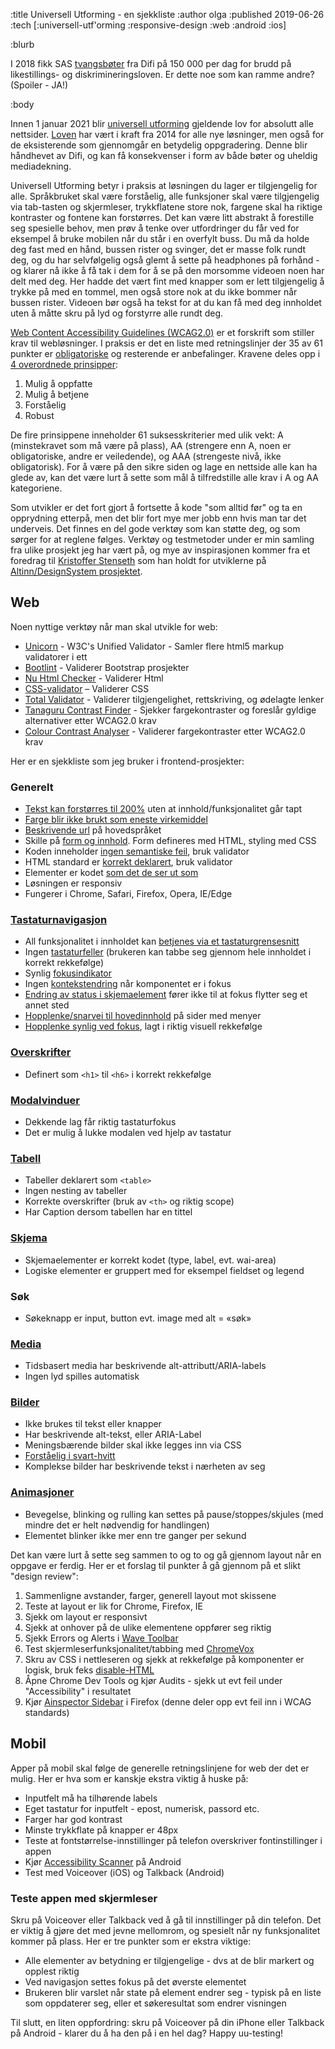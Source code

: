 :title Universell Utforming - en sjekkliste
:author olga
:published 2019-06-26
:tech [:universell-utf'orming :responsive-design :web :android :ios]

:blurb

I 2018 fikk SAS [tvangsbøter](https://e24.no/digital/sas/sas-inngaar-forlik-i-usa-maa-punge-ut-for-daarlig-tilrettelagt-nettside/24498270) fra Difi på 150 000 per dag for brudd på likestillings- og diskrimineringsloven. Er dette noe som kan ramme andre? (Spoiler - JA!)

:body

Innen 1 januar 2021 blir [universell utforming](https://uu.difi.no/krav-og-regelverk/wcag-20-standarden) gjeldende lov for absolutt alle nettsider. [Loven](https://www.difi.no/fagomrader-og-tjenester/universell-utforming) har vært i kraft fra 2014 for alle nye løsninger, men også for de eksisterende som gjennomgår en betydelig oppgradering. Denne blir håndhevet av Difi, og kan få konsekvenser i form av både bøter og uheldig mediadekning.

Universell Utforming betyr i praksis at løsningen du lager er tilgjengelig for alle. Språkbruket skal være forståelig, alle funksjoner skal være tilgjengelig via tab-tasten og skjermleser, trykkflatene store nok, fargene skal ha riktige kontraster og fontene kan forstørres. Det kan være litt abstrakt å forestille seg spesielle behov, men prøv å tenke over utfordringer du får ved for eksempel å bruke mobilen når du står i en overfylt buss. Du må da holde deg fast med en hånd, bussen rister og svinger, det er masse folk rundt deg, og du har selvfølgelig også glemt å sette på headphones på forhånd - og klarer nå ikke å få tak i dem for å se på den morsomme videoen noen har delt med deg. Her hadde det vært fint med knapper som er lett tilgjengelig å trykke på med en tommel, men også store nok at du ikke bommer når bussen rister. Videoen bør også ha tekst for at du kan få med deg innholdet uten å måtte skru på lyd og forstyrre alle rundt deg.

[Web Content Accessibility Guidelines (WCAG2.0)](https://uu.difi.no/krav-og-regelverk/wcag-20-standarden) er et forskrift som stiller krav til webløsninger. I praksis er det en liste med retningslinjer der 35 av 61 punkter er [obligatoriske](https://uu.difi.no/krav-og-regelverk/wcag-20-standarden) og resterende er anbefalinger. Kravene deles opp i [4 overordnede prinsipper](https://uu.difi.no/krav-og-regelverk/wcag-20-standarden/oppbygging-av-wcag-20):

1. Mulig å oppfatte
2. Mulig å betjene
3. Forståelig
4. Robust

De fire prinsippene inneholder 61 suksesskriterier med ulik vekt: A (minstekravet som må være på plass), AA (strengere enn A, noen er obligatoriske, andre er veiledende), og AAA (strengeste nivå, ikke obligatorisk). For å være på den sikre siden og lage en nettside alle kan ha glede av, kan det være lurt å sette som mål å tilfredstille alle krav i A og AA kategoriene.

Som utvikler er det fort gjort å fortsette å kode "som alltid før" og ta en opprydning etterpå, men det blir fort mye mer jobb enn hvis man tar det underveis. Det finnes en del gode verktøy som kan støtte deg, og som sørger for at reglene følges. Verktøy og testmetoder under er min samling fra ulike prosjekt jeg har vært på, og mye av inspirasjonen kommer fra et foredrag til [Kristoffer Stenseth](https://twitter.com/Lakristoffer) som han holdt for utviklerne på [Altinn/DesignSystem prosjektet](https://github.com/Altinn/DesignSystem).

## Web

Noen nyttige verktøy når man skal utvikle for web:

* [Unicorn](https://validator.w3.org/unicorn/) - W3C's Unified Validator - Samler flere html5 markup validatorer i ett
* [Bootlint](https://validator.w3.org/unicorn/) - Validerer Bootstrap prosjekter
* [Nu Html Checker](https://validator.w3.org/nu/#textarea) - Validerer Html
* [CSS-validator](https://jigsaw.w3.org/css-validator/validator.html.en) – Validerer CSS
* [Total Validator](https://www.totalvalidator.com/) - Validerer tilgjengelighet, rettskriving, og ødelagte lenker
* [Tanaguru Contrast Finder](http://contrast-finder.tanaguru.com) - Sjekker fargekontraster og foreslår gyldige alternativer etter WCAG2.0 krav
* [Colour Contrast Analyser](https://developer.paciellogroup.com/resources/contrastanalyser/) - Validerer fargekontraster etter WCAG2.0 krav

Her er en sjekkliste som jeg bruker i frontend-prosjekter:

### Generelt

* [Tekst kan forstørres til 200%](https://uu.difi.no/krav-og-regelverk/wcag-20-standarden/144-endring-av-tekststorrelse-niva-aa) uten at innhold/funksjonalitet går tapt
* [Farge blir ikke brukt som eneste virkemiddel](https://uu.difi.no/krav-og-regelverk/wcag-20-standarden/141-bruk-av-farge-niva)
* [Beskrivende url](https://www.difi.no/fagomrader-og-tjenester/digitalisering-og-samordning/kvalitet-pa-nett/kriteriesett/12-innhold-er-enkelt-identifisere) på hovedspråket
* Skille på [form og innhold](https://www.difi.no/fagomrader-og-tjenester/digitalisering-og-samordning/kvalitet-pa-nett/kriteriesett/45-alt-innhold-er-korrekt-kodet). Form defineres med HTML, styling med CSS
* Koden inneholder [ingen semantiske feil](https://www.difi.no/fagomrader-og-tjenester/digitalisering-og-samordning/kvalitet-pa-nett/kriteriesett/45-alt-innhold-er-korrekt-kodet), bruk validator
* HTML standard er [korrekt deklarert](https://www.difi.no/fagomrader-og-tjenester/digitalisering-og-samordning/kvalitet-pa-nett/kriteriesett/45-alt-innhold-er-korrekt-kodet), bruk validator
* Elementer er kodet [som det de ser ut som](https://www.difi.no/fagomrader-og-tjenester/digitalisering-og-samordning/kvalitet-pa-nett/kriteriesett/45-alt-innhold-er-korrekt-kodet)
* Løsningen er responsiv
* Fungerer i Chrome, Safari, Firefox, Opera, IE/Edge

### [Tastaturnavigasjon](https://uu.difi.no/krav-og-regelverk/losningsforslag-web/tastaturnavigering)

* All funksjonalitet i innholdet kan [betjenes via et tastaturgrensesnitt](https://uu.difi.no/krav-og-regelverk/wcag-20-standarden/211-tastatur-niva)
* Ingen [tastaturfeller](https://uu.difi.no/krav-og-regelverk/wcag-20-standarden/212-ingen-tastaturfelle-niva) (brukeren kan tabbe seg gjennom hele innholdet i korrekt rekkefølge)
* Synlig [fokusindikator](https://uu.difi.no/krav-og-regelverk/wcag-20-standarden/247-synlig-fokus-niva-aa)
* Ingen [kontekstendring](https://uu.difi.no/krav-og-regelverk/losningsforslag-web/kontekstendring) når komponentet er i fokus
* [Endring av status i skjemaelement](https://uu.difi.no/krav-og-regelverk/wcag-20-standarden/247-synlig-fokus-niva-aa) fører ikke til at fokus flytter seg et annet sted
* [Hopplenke/snarvei til hovedinnhold](https://uu.difi.no/krav-og-regelverk/losningsforslag-web/snarveier-og-hurtigkommandoer-navigasjon) på sider med menyer
* [Hopplenke synlig ved fokus](https://uu.difi.no/krav-og-regelverk/losningsforslag-web/snarveier-og-hurtigkommandoer-navigasjon), lagt i riktig visuell rekkefølge

### [Overskrifter](https://uu.difi.no/krav-og-regelverk/indikatorar-web/indikator-131-overskrifter-er-rett-koda)

* Definert som `<h1>` til `<h6>` i korrekt rekkefølge

### [Modalvinduer](https://uu.difi.no/krav-og-regelverk/losningsforslag-web/kontekstendring#Dekende)
* Dekkende lag får riktig tastaturfokus
* Det er mulig å lukke modalen ved hjelp av tastatur

### [Tabell](https://uu.difi.no/krav-og-regelverk/losningsforslag-web/tabeller)
* Tabeller deklarert som `<table>`
* Ingen nesting av tabeller
* Korrekte overskrifter (bruk av `<th>` og riktig scope)
* Har Caption dersom tabellen har en tittel

### [Skjema](https://uu.difi.no/krav-og-regelverk/losningsforslag-web/skjema)

* Skjemaelementer er korrekt kodet (type, label, evt. wai-area)
* Logiske elementer er gruppert med for eksempel fieldset og legend

### Søk
* Søkeknapp er input, button evt. image med alt = «søk»

### [Media](https://uu.difi.no/krav-og-regelverk/wcag-20-standarden/oppbygging-av-wcag-20#Retningslinje1p2)

* Tidsbasert media har beskrivende alt-attributt/ARIA-labels
* Ingen lyd spilles automatisk

### [Bilder](https://uu.difi.no/krav-og-regelverk/losningsforslag-web/bilder-og-grafikk)

* Ikke brukes til tekst eller knapper
* Har beskrivende alt-tekst, eller ARIA-Label
* Meningsbærende bilder skal ikke legges inn via CSS
* [Forståelig i svart-hvitt](https://uu.difi.no/krav-og-regelverk/losningsforslag-web/kontrast)
* Komplekse bilder har beskrivende tekst i nærheten av seg

### [Animasjoner](https://uu.difi.no/krav-og-regelverk/wcag-20-standarden/222-pause-stopp-skjul-niva)

* Bevegelse, blinking og rulling kan settes på pause/stoppes/skjules (med mindre det er helt nødvendig for handlingen)
* Elementet blinker ikke mer enn tre ganger per sekund

Det kan være lurt å sette seg sammen to og to og gå gjennom layout når en oppgave er ferdig. Her er et forslag til punkter å gå gjennom på et slikt "design review":

1. Sammenligne avstander, farger, generell layout mot skissene
2. Teste at layout er lik for Chrome, Firefox, IE
3. Sjekk om layout er responsivt
4. Sjekk at onhover på de ulike elementene oppfører seg riktig
5. Sjekk Errors og Alerts i [Wave Toolbar](https://wave.webaim.org/extension/)
6. Test skjermleserfunksjonalitet/tabbing med [ChromeVox](https://chrome.google.com/webstore/detail/chromevox/kgejglhpjiefppelpmljglcjbhoiplfn)
7. Skru av CSS i nettleseren og sjekk at rekkefølge på komponenter er logisk, bruk feks [disable-HTML](https://chrome.google.com/webstore/detail/disable-html/lfhjgihpknekohffabeddfkmoiklonhm)
8. Åpne Chrome Dev Tools og kjør Audits - sjekk ut evt feil under "Accessibility" i resultatet
9. Kjør [Ainspector Sidebar](https://ainspector.github.io/) i Firefox (denne deler opp evt feil inn i WCAG standards)

## Mobil

Apper på mobil skal følge de generelle retningslinjene for web der det er mulig. Her er hva som er kanskje ekstra viktig å huske på:

* Inputfelt må ha tilhørende labels
* Eget tastatur for inputfelt - epost, numerisk, passord etc.
* Farger har god kontrast
* Minste trykkflate på knapper er 48px
* Teste at fontstørrelse-innstillinger på telefon overskriver fontinstillinger i appen
* Kjør [Accessibility Scanner](https://play.google.com/store/apps/details?id=com.google.android.apps.accessibility.auditor&hl=no) på Android
* Test med Voiceover (iOS) og Talkback (Android)

### Teste appen med skjermleser

Skru på Voiceover eller Talkback ved å gå til innstillinger på din telefon. Det er viktig å gjøre det med jevne mellomrom, og spesielt når ny funksjonalitet kommer på plass. Her er tre punkter som er ekstra viktige:

* Alle elementer av betydning er tilgjengelige - dvs at de blir markert og opplest riktig
* Ved navigasjon settes fokus på det øverste elementet
* Brukeren blir varslet når state på element endrer seg - typisk på en liste som oppdaterer seg, eller et søkeresultat som endrer visningen



Til slutt, en liten oppfordring: skru på Voiceover på din iPhone eller Talkback på Android - klarer du å ha den på i en hel dag? Happy uu-testing!

